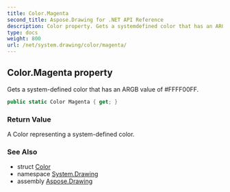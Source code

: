 ```yaml
---
title: Color.Magenta
second_title: Aspose.Drawing for .NET API Reference
description: Color property. Gets a systemdefined color that has an ARGB value of FFFF00FF
type: docs
weight: 800
url: /net/system.drawing/color/magenta/
---
```

## Color.Magenta property

Gets a system-defined color that has an ARGB value of #FFFF00FF.

```csharp
public static Color Magenta { get; }
```

### Return Value

A Color representing a system-defined color.

### See Also

* struct [Color](../)
* namespace [System.Drawing](../../color/)
* assembly [Aspose.Drawing](../../../)


